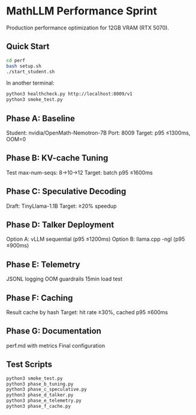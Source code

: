 # MathLLM Performance Sprint

Production performance optimization for 12GB VRAM (RTX 5070).

## Quick Start

```bash
cd perf
bash setup.sh
./start_student.sh
```

In another terminal:
```bash
python3 healthcheck.py http://localhost:8009/v1
python3 smoke_test.py
```

## Phase A: Baseline
Student: nvidia/OpenMath-Nemotron-7B
Port: 8009
Target: p95 ≤1300ms, OOM=0

## Phase B: KV-cache Tuning
Test max-num-seqs: 8→10→12
Target: batch p95 ≤1600ms

## Phase C: Speculative Decoding
Draft: TinyLlama-1.1B
Target: ≥20% speedup

## Phase D: Talker Deployment
Option A: vLLM sequential (p95 ≤1200ms)
Option B: llama.cpp -ngl (p95 ≤900ms)

## Phase E: Telemetry
JSONL logging
OOM guardrails
15min load test

## Phase F: Caching
Result cache by hash
Target: hit rate ≥30%, cached p95 ≤600ms

## Phase G: Documentation
perf.md with metrics
Final configuration

## Test Scripts

```bash
python3 smoke_test.py
python3 phase_b_tuning.py
python3 phase_c_speculative.py
python3 phase_d_talker.py
python3 phase_e_telemetry.py
python3 phase_f_cache.py
```

